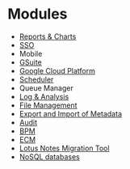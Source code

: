 # Modules

* [Reports & Charts](/reports-and-charts.md)
* [SSO](/sso.md)
* Mobile
* [GSuite](/gsuite.md)
* [Google Cloud Platform](/google-cloud-platform.md)
* [Scheduler](/scheduler.md)
* Queue Manager
* [Log & Analysis](/EE10-1--Log-and-analysis.md)
* [File Management](/3-1-19-1-File-Management.md)
* [Export and Import of Metadata](/3-1-19-Export-and-Import-of-Metadata.md)
* [Audit](/audit.md)
* [BPM](/bpm.md)
* [ECM](/ecm.md)
* [Lotus Notes Migration Tool](/3-2-1-3-Lotus-Domino-Migration-Tool.md)
* [NoSQL databases](/nosql-databases.md)




